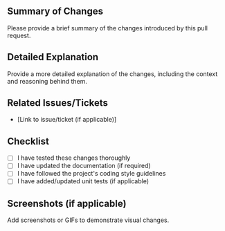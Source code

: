 ## Summary of Changes

Please provide a brief summary of the changes introduced by this pull request.

## Detailed Explanation

Provide a more detailed explanation of the changes, including the context and reasoning behind them.

## Related Issues/Tickets

- [Link to issue/ticket (if applicable)]

## Checklist

- [ ] I have tested these changes thoroughly
- [ ] I have updated the documentation (if required)
- [ ] I have followed the project's coding style guidelines
- [ ] I have added/updated unit tests (if applicable)

## Screenshots (if applicable)

Add screenshots or GIFs to demonstrate visual changes.
